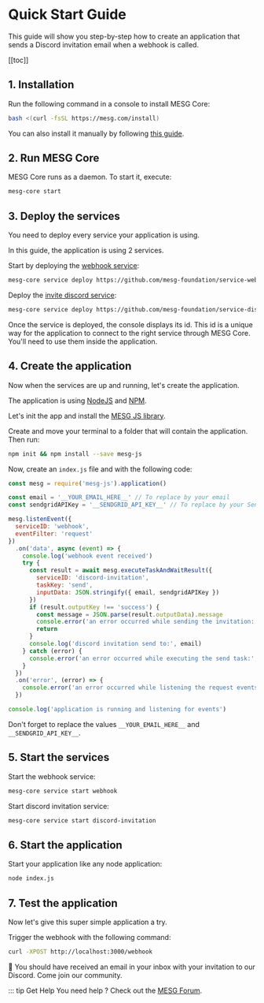 # Quick Start Guide

This guide will show you step-by-step how to create an application that sends a Discord invitation email when a webhook is called.

[[toc]]

## 1. Installation

Run the following command in a console to install MESG Core:

```bash
bash <(curl -fsSL https://mesg.com/install)
```

You can also install it manually by following [this guide](/guide/installation.md).

## 2. Run MESG Core

MESG Core runs as a daemon. To start it, execute:

```bash
mesg-core start
```

## 3. Deploy the services

You need to deploy every service your application is using.

In this guide, the application is using 2 services.

Start by deploying the [webhook service](https://github.com/mesg-foundation/service-webhook):

```bash
mesg-core service deploy https://github.com/mesg-foundation/service-webhook
```

Deploy the [invite discord service](https://github.com/mesg-foundation/service-discord-invitation):

```bash
mesg-core service deploy https://github.com/mesg-foundation/service-discord-invitation
```

Once the service is deployed, the console displays its id. This id is a unique way for the application to connect to the right service through MESG Core. You'll need to use them inside the application.

## 4. Create the application

Now when the services are up and running, let's create the application.

The application is using [NodeJS](https://nodejs.org) and [NPM](https://www.npmjs.com/).

Let's init the app and install the [MESG JS library](https://github.com/mesg-foundation/mesg-js).

Create and move your terminal to a folder that will contain the application. Then run:

```bash
npm init && npm install --save mesg-js
```

Now, create an `index.js` file and with the following code:

```javascript
const mesg = require('mesg-js').application()

const email = '__YOUR_EMAIL_HERE__' // To replace by your email
const sendgridAPIKey = '__SENDGRID_API_KEY__' // To replace by your SendGrid API key. See https://app.sendgrid.com/settings/api_keys

mesg.listenEvent({
  serviceID: 'webhook',
  eventFilter: 'request'
})
  .on('data', async (event) => {
    console.log('webhook event received')
    try {
      const result = await mesg.executeTaskAndWaitResult({
        serviceID: 'discord-invitation',
        taskKey: 'send',
        inputData: JSON.stringify({ email, sendgridAPIKey })
      })
      if (result.outputKey !== 'success') {
        const message = JSON.parse(result.outputData).message
        console.error('an error occurred while sending the invitation: ', message)
        return
      }
      console.log('discord invitation send to:', email)
    } catch (error) {
      console.error('an error occurred while executing the send task:', error.message)
    }
  })
  .on('error', (error) => {
    console.error('an error occurred while listening the request events:', error.message)
  })

console.log('application is running and listening for events')
```

Don't forget to replace the values `__YOUR_EMAIL_HERE__` and `__SENDGRID_API_KEY__`.

## 5. Start the services

Start the webhook service:
```bash
mesg-core service start webhook
```

Start discord invitation service:
```bash
mesg-core service start discord-invitation
```

## 6. Start the application

Start your application like any node application:

```bash
node index.js
```

## 7. Test the application

Now let's give this super simple application a try.

Trigger the webhook with the following command:

```bash
curl -XPOST http://localhost:3000/webhook
```

:tada: You should have received an email in your inbox with your invitation to our Discord. Come join our community.

::: tip Get Help
You need help ? Check out the <a href="https://forum.mesg.com" target="_blank">MESG Forum</a>.
